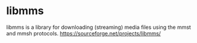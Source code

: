 # libmms
libmms is a library for downloading (streaming) media files using the mmst and mmsh protocols. https://sourceforge.net/projects/libmms/
